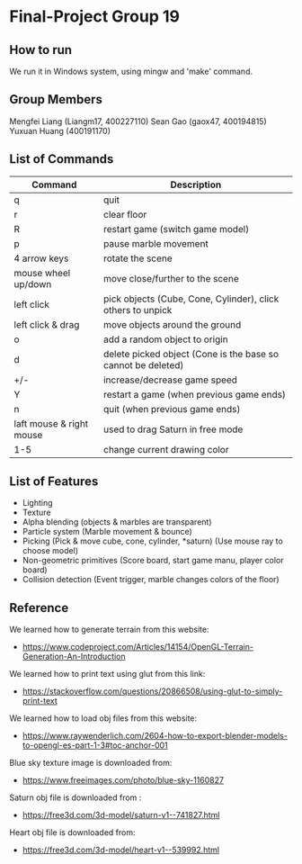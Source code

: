 # Final-Project Group 19
## How to run
We run it in Windows system, using mingw and 'make' command.

## Group Members
Mengfei Liang (Liangm17, 400227110)
Sean Gao (gaox47, 400194815)
Yuxuan Huang (400191170)


## List of Commands  
| Command  | Description |
|---|---|
| q | quit  |
| r | clear floor |
| R | restart game (switch game model) |
| p | pause marble movement |
| 4 arrow keys | rotate the scene  |
| mouse wheel up/down | move close/further to the scene |
| left click | pick objects (Cube, Cone, Cylinder), click others to unpick |
| left click & drag | move objects around the ground |
| o | add a random object to origin |
| d | delete picked object (Cone is the base so cannot be deleted) |
| +/- | increase/decrease game speed | 
| Y | restart a game (when previous game ends) |
| n | quit (when previous game ends) |
| laft mouse & right mouse | used to drag Saturn in free mode |
| 1-5 | change current drawing color |

## List of Features
- Lighting
- Texture
- Alpha blending (objects & marbles are transparent)
- Particle system (Marble movement & bounce)
- Picking (Pick & move cube, cone, cylinder, *saturn) (Use mouse ray to choose model)
- Non-geometric primitives (Score board, start game manu, player color board)
- Collision detection (Event trigger, marble changes colors of the floor)

## Reference
We learned how to generate terrain from this website:
- https://www.codeproject.com/Articles/14154/OpenGL-Terrain-Generation-An-Introduction

We learned how to print text using glut from this link:
- https://stackoverflow.com/questions/20866508/using-glut-to-simply-print-text

We learned how to load obj files from this website:
- https://www.raywenderlich.com/2604-how-to-export-blender-models-to-opengl-es-part-1-3#toc-anchor-001

Blue sky texture image is downloaded from:
- https://www.freeimages.com/photo/blue-sky-1160827

Saturn obj file is downloaded from :
- https://free3d.com/3d-model/saturn-v1--741827.html

Heart obj file is downloaded from:
- https://free3d.com/3d-model/heart-v1--539992.html